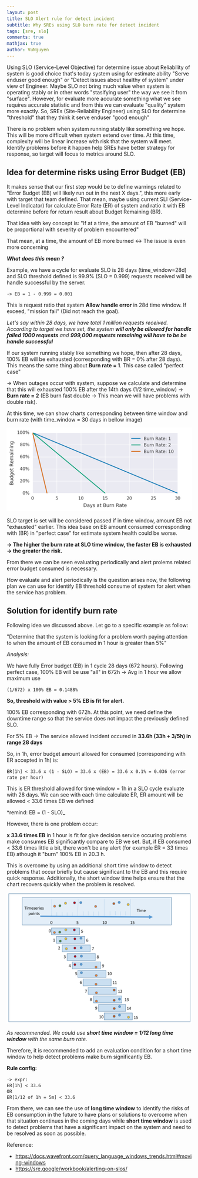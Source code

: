 ```yaml
---
layout: post
title: SLO Alert rule for detect incident
subtitle: Why SREs using SLO burn rate for detect incident
tags: [sre, slo]
comments: true
mathjax: true
author: VuNguyen
---
```



Using SLO (Service-Level Objective) for determine issue about Reliability of system is good choice that's today system using for estimate ability "Serve enduser good enough" or "Detect issues about healthy of system" under view of Engineer. Maybe SLO not bring much value when system is operating stably or in other words "stasifying user" the way we see it from "surface". However, for evaluate more accurate something what we see requires accurate statistic and from this we can evaluate "quality" system more exactly. 
So, SREs (Site-Reliability Engineer) using SLO for determine "threshold" that they think it serve enduser "good enough"

There is no problem when system running stably like something we hope. This will be more difficult when system extend over time. At this time, complexity will be linear increase with risk that the system will meet. Identify problems before it happen help SREs have better strategy for response, so target will focus to metrics around SLO.

## Idea for determine risks using Error Budget (EB)

It makes sense that our first step would be to define warnings related to "Error Budget (EB) will likely run out in the next X days.", this more early with target that team defined. That mean, maybe using current SLI (Service-Level Indicator) for calculate Error Rate (ER) of system and ratio it with EB determine before for return result about Budget Remaining (BR).

That idea with key concept is: "If at a time, the amount of EB "burned" will be proportional with severity of problem encountered"

That mean, at a time, the amount of EB more burned <-> The issue is even more concerning

_**What does this mean ?**_

Example, we have a cycle for evaluate SLO is 28 days (time_window=28d) and SLO threshold defined is 99.9% (SLO = 0.999) requests received will be handle successful by the server.

```text
-> EB = 1 - 0.999 = 0.001
```

This is request ratio that system **Allow handle error** in 28d time window. If exceed, "mission fail" (Did not reach the goal).

_Let's say within 28 days, we have total 1 million requests received. According to target we have set, the system **will only be allowed for handle failed 1000 requests** and **999,000 requests remaining will have to be be handle successful**_

If our system running stably like something we hope, then after 28 days, 100% EB will be exhausted (corresponding with BR = 0% after 28 days). This means the same thing about **Burn rate = 1**. This case called "perfect case"

-> When outages occur with system, suppose we calculate and determine that this will exhausted 100% EB after the 14th days (1/2 time_window) -> **Burn rate = 2** (EB burn fast double -> This mean we will have problems with double risk).

At this time, we can show charts corresponding between time window and burn rate (with time_window = 30 days in bellow image)

![alt text](image.png)
  
SLO target is set will be considered passed if in time window, amount EB not "exhausted" earlier. This idea base on EB amount consumed corresponding with (BR) in "perfect case" for estimate system health could be worse.

**-> The higher the burn rate at SLO time window, the faster EB is exhausted -> the greater the risk.**

From there we can be seen evaluating periodically and alert prolems related error budget consumed is necessary.

How evaluate and alert periodically is the question arises now, the following plan we can use for identify EB threshold consume of system for alert when the service has problem.

## Solution for identify burn rate

Following idea we discussed above. Let go to a specific example as follow: 

"Determine that the system is looking for a problem worth paying attention to when the amount of EB consumed in 1 hour is greater than 5%"

_Analysis:_

We have fully Error budget (EB) in 1 cycle 28 days (672 hours). Following perfect case, 100% EB will be use "all" in 672h
-> Avg in 1 hour we allow maximum use

```text
(1/672) x 100% EB = 0.1488% 
```

**So, threshold with value > 5% EB is fit for alert.**

100% EB corresponding with 672h. At this point, we need define the downtime range so that the service does not impact the previously defined SLO.

For 5% EB -> The service allowed incident occured in **33.6h (33h + 3/5h) in range 28 days**

So, in 1h, error budget amount allowed for consumed (corresponding with ER accepted in 1h) is:

```text
ER[1h] < 33.6 x (1 - SLO) = 33.6 x (EB) = 33.6 x 0.1% = 0.036 (error rate per hour)
```

This is ER threshold allowed for time window = 1h in a SLO cycle evaluate with 28 days. We can see with each time calculate ER, ER amount will be allowed < 33.6 times EB we defined

*remind: EB = (1 - SLO)_

However, there is one problem occur:

**x 33.6 times EB** in 1 hour is fit for give decision service occuring problems make consumes EB significantly compare to EB we set. But, if EB consumed < 33.6 times little a bit, there won't be any alert (for example ER = 33 times EB) athough it "burn" 100% EB in 20.3 h.

This is overcome by using an additional short time window to detect problems that occur briefly but cause significant to the EB and this require quick response. Additionally, the short window time helps ensure that the chart recovers quickly when the problem is resolved.

![rolling-window](image-1.png)

_As recommended. We could use **short time window = 1/12 long time window** with the same burn rate._

Therefore, it is recommended to add an evaluation condition for a short time window to help detect problems make burn significantly EB.

**Rule config:**
```
-> expr: 
ER[1h] < 33.6 
OR 
ER[1/12 of 1h = 5m] < 33.6
```

From there, we can see the use of **long time window** to identify the risks of EB consumption in the future to have plans or solutions to overcome when that situation continues in the coming days while **short time window** is used to detect problems that have a significant impact on the system and need to be resolved as soon as possible.

Reference:

- <https://docs.wavefront.com/query_language_windows_trends.html#moving-windows>
- <https://sre.google/workbook/alerting-on-slos/>
